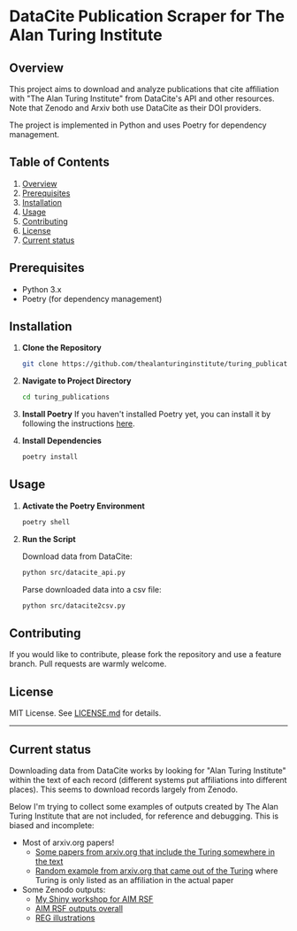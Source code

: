 # DataCite Publication Scraper for The Alan Turing Institute

## Overview

This project aims to download and analyze publications that cite affiliation with "The Alan Turing Institute" from DataCite's API and other resources. Note that Zenodo and Arxiv both use DataCite as their DOI providers.

The project is implemented in Python and uses Poetry for dependency management.

## Table of Contents

1. [Overview](#overview)
2. [Prerequisites](#prerequisites)
3. [Installation](#installation)
4. [Usage](#usage)
5. [Contributing](#contributing)
6. [License](#license)
7. [Current status](#current-status)

## Prerequisites

- Python 3.x
- Poetry (for dependency management)

## Installation

1. **Clone the Repository**
    ```bash
    git clone https://github.com/thealanturinginstitute/turing_publications.git
    ```

2. **Navigate to Project Directory**
    ```bash
    cd turing_publications
    ```

3. **Install Poetry**
    If you haven't installed Poetry yet, you can install it by following the instructions [here](https://python-poetry.org/docs/#installation).

4. **Install Dependencies**
    ```bash
    poetry install
    ```

## Usage

1. **Activate the Poetry Environment**
    ```bash
    poetry shell
    ```

2. **Run the Script**

    Download data from DataCite:
    ```bash
    python src/datacite_api.py
    ```

    Parse downloaded data into a csv file:
    ```bash
    python src/datacite2csv.py
    ```

## Contributing

If you would like to contribute, please fork the repository and use a feature branch. Pull requests are warmly welcome.

## License

MIT License. See [LICENSE.md](LICENSE.md) for details.


----------

## Current status

Downloading data from DataCite works by looking for "Alan Turing Institute" within the text of each record (different systems put affiliations into different places). This seems to download records largely from Zenodo.

Below I'm trying to collect some examples of outputs created by The Alan Turing Institute that are not included, for reference and debugging. This is biased and incomplete:

- Most of arxiv.org papers!
    - [Some papers from arxiv.org that include the Turing somewhere in the text](https://arxiv.org/search/?query=the+alan+turing+institute&searchtype=all&source=header)
    - [Random example from arxiv.org that came out of the Turing](https://arxiv.org/abs/1908.08737) where Turing is only listed as an affiliation in the actual paper
- Some Zenodo outputs:
    - [My Shiny workshop for AIM RSF](https://zenodo.org/record/7953445)
    - [AIM RSF outputs overall](https://zenodo.org/communities/ai-mltc-m/?page=1&size=20)
    - [REG illustrations](https://zenodo.org/record/7785796)
